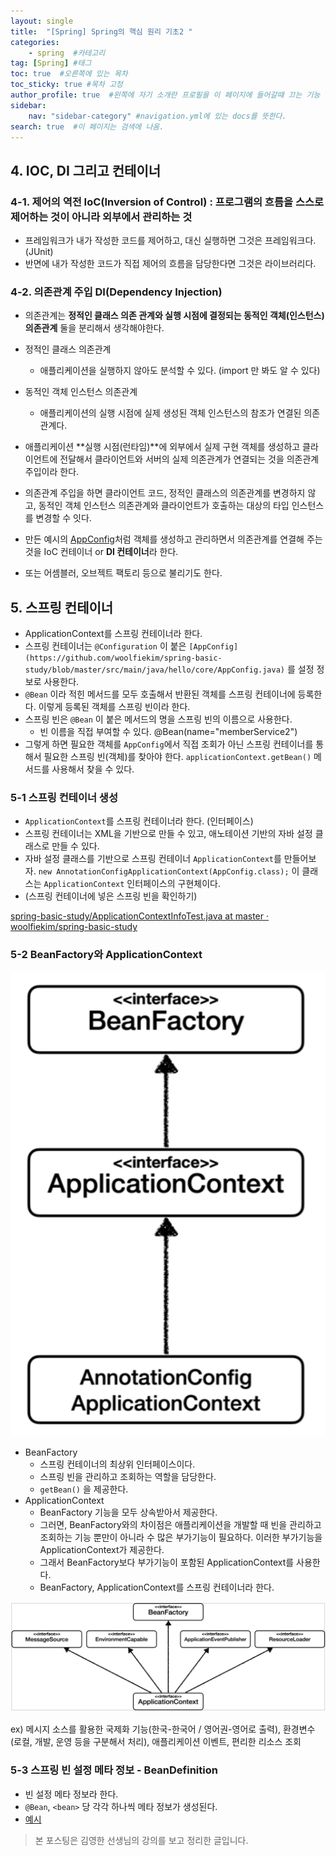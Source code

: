 ```yaml
---
layout: single
title:  "[Spring] Spring의 핵심 원리 기초2 "
categories: 
    - spring  #카테고리
tag: [Spring] #태그
toc: true  #오른쪽에 있는 목차
toc_sticky: true #목차 고정
author_profile: true  #왼쪽에 자기 소개란 프로필을 이 페이지에 들어갈때 끄는 기능
sidebar:
    nav: "sidebar-category" #navigation.yml에 있는 docs를 뜻한다.
search: true  #이 페이지는 검색에 나옴.
---
```


## 4. IOC, DI 그리고 컨테이너

### 4-1. 제어의 역전 IoC(Inversion of Control) : 프로그램의 흐름을 스스로 제어하는 것이 아니라 외부에서 관리하는 것

- 프레임워크가 내가 작성한 코드를 제어하고, 대신 실행하면 그것은 프레임워크다.(JUnit)
- 반면에 내가 작성한 코드가 직접 제어의 흐름을 담당한다면 그것은 라이브러리다.

### 4-2. 의존관계 주입 DI(Dependency Injection)

- 의존관계는 **정적인 클래스 의존 관계와 실행 시점에 결정되는 동적인 객체(인스턴스) 의존관계** 둘을 분리해서 생각해야한다.
- 정적인 클래스 의존관계
    - 애플리케이션을 실행하지 않아도 분석할 수 있다. (import 만 봐도 알 수 있다)
- 동적인 객체 인스턴스 의존관계
    - 애플리케이션의 실행 시점에 실제 생성된 객체 인스턴스의 참조가 연결된 의존 관계다.

- 애플리케이션 **실행 시점(런타임)**에 외부에서 실제 구현 객체를 생성하고 클라이언트에 전달해서 클라이언트와 서버의 실제 의존관계가 연결되는 것을 의존관계 주입이라 한다.
- 의존관계 주입을 하면 클라이언트 코드, 정적인 클래스의 의존관계를 변경하지 않고, 동적인 객체 인스턴스 의존관계와 클라이언트가 호출하는 대상의 타입 인스턴스를 변경할 수 잇다.
- 만든 예시의 [AppConfig](https://github.com/woolfiekim/spring-basic-study/blob/master/src/main/java/hello/core/AppConfig.java)처럼 객체를 생성하고 관리하면서 의존관계를 연결해 주는 것을 IoC 컨테이너 or **DI 컨테이너**라 한다.
- 또는 어셈블러, 오브젝트 팩토리 등으로 불리기도 한다.

## 5.  스프링 컨테이너

- ApplicationContext를 스프링 컨테이너라 한다.
- 스프링 컨테이너는 `@Configuration` 이 붙은 `[AppConfig](https://github.com/woolfiekim/spring-basic-study/blob/master/src/main/java/hello/core/AppConfig.java)` 를 설정 정보로 사용한다.
- `@Bean` 이라 적힌 메서드를 모두 호출해서 반환된 객체를 스프링 컨테이너에 등록한다. 이렇게 등록된 객체를 스프링 빈이라 한다.
- 스프링 빈은 `@Bean` 이 붙은 메서드의 명을 스프링 빈의 이름으로 사용한다.
  - 빈 이름을 직접 부여할 수 있다. @Bean(name="memberService2")
- 그렇게 하면 필요한 객체를 `AppConfig`에서 직접 조회가 아닌 스프링 컨테이너를 통해서 필요한 스프링 빈(객체)를 찾아야 한다. `applicationContext.getBean()` 메서드를 사용해서 찾을 수 있다.

### 5-1 스프링 컨테이너 생성

- `ApplicationContext`를 스프링 컨테이너라 한다. (인터페이스)
- 스프링 컨테이너는 XML을 기반으로 만들 수 있고, 애노테이션 기반의 자바 설정 클래스로 만들 수 있다.
- 자바 설정 클래스를 기반으로 스프링 컨테이너 `ApplicationContext`를 만들어보자.
`new AnnotationConfigApplicationContext(AppConfig.class);` 이 클래스는 `ApplicationContext` 인터페이스의 구현체이다.
- (스프링 컨테이너에 넣은 스프링 빈을 확인하기)

[spring-basic-study/ApplicationContextInfoTest.java at master · woolfiekim/spring-basic-study](https://github.com/woolfiekim/spring-basic-study/blob/master/src/test/java/hello/core/beanfind/ApplicationContextInfoTest.java)

### 5-2 BeanFactory와 ApplicationContext

![](/assets/images/2023-01-24/factory1.png)

- BeanFactory
    - 스프링 컨테이너의 최상위 인터페이스이다.
    - 스프링 빈을 관리하고 조회하는 역할을 담당한다.
    - `getBean()` 을 제공한다.
- ApplicationContext
    - BeanFactory 기능을 모두 상속받아서 제공한다.
    - 그러면, BeanFactory와의 차이점은 애플리케이션을 개발할 때 빈을 관리하고 조회하는 기능 뿐만이 아니라 수 많은 부가기능이 필요하다. 이러한 부가기능을 ApplicationContext가 제공한다.
    - 그래서 BeanFactory보다 부가기능이 포함된 ApplicationContext를 사용한다.
    - BeanFactory, ApplicationContext를 스프링 컨테이너라 한다.

![](/assets/images/2023-01-24/factory2.png)

ex) 메시지 소스를 활용한 국제화 기능(한국-한국어 / 영어권-영어로 출력), 환경변수(로컬, 개발, 운영 등을 구분해서 처리), 애플리케이션 이벤트, 편리한 리소스 조회

### 5-3 스프링 빈 설정 메타 정보 - BeanDefinition

- 빈 설정 메타 정보라 한다.
- `@Bean`, `<bean>` 당 각각 하나씩 메타 정보가 생성된다.
- [<bean>예시](https://github.com/woolfiekim/spring-basic-study/blob/master/src/main/resources/appConfig.xml)


> 본 포스팅은 김영한 선생님의 강의를 보고 정리한 글입니다.